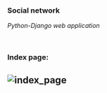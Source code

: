 ### Social network 
_Python-Django web application_

<br>

<h3>Index page:</h3>

![index_page](https://i.ibb.co/WxBwsLG/Screenshot-7.png)
------
